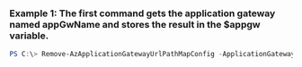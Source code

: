 ### Example 1: The first command gets the application gateway named appGwName and stores the result in the $appgw variable.
```powershell
PS C:\> Remove-AzApplicationGatewayUrlPathMapConfig -ApplicationGateway $appgw -Name map01
```


